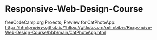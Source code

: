 # Responsive-Web-Design-Course
freeCodeCamp.org Projects;
Preview for CatPhotoApp: https://htmlpreview.github.io/?https://github.com/selimbiber/Responsive-Web-Design-Course/blob/main/CatPhotoApp.html
